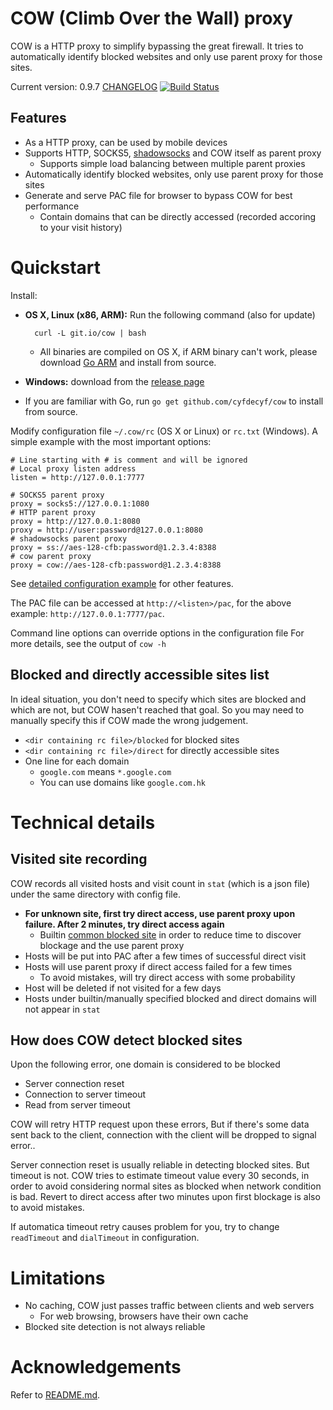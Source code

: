 # COW (Climb Over the Wall) proxy

COW is a HTTP proxy to simplify bypassing the great firewall. It tries to automatically identify blocked websites and only use parent proxy for those sites.

Current version: 0.9.7 [CHANGELOG](CHANGELOG)
[![Build Status](https://travis-ci.org/cyfdecyf/cow.png?branch=develop)](https://travis-ci.org/cyfdecyf/cow)

## Features

- As a HTTP proxy, can be used by mobile devices
- Supports HTTP, SOCKS5, [shadowsocks](https://github.com/clowwindy/shadowsocks/wiki/Shadowsocks-%E4%BD%BF%E7%94%A8%E8%AF%B4%E6%98%8E) and COW itself as parent proxy
  - Supports simple load balancing between multiple parent proxies
- Automatically identify blocked websites, only use parent proxy for those sites
- Generate and serve PAC file for browser to bypass COW for best performance
  - Contain domains that can be directly accessed (recorded accoring to your visit history)

# Quickstart

Install:

- **OS X, Linux (x86, ARM):** Run the following command (also for update)

        curl -L git.io/cow | bash

  - All binaries are compiled on OS X, if ARM binary can't work, please download [Go ARM](https://storage.googleapis.com/golang/go1.6.2.linux-amd64.tar.gz) and install from source.
- **Windows:** download from the [release page](https://github.com/cyfdecyf/cow/releases)
- If you are familiar with Go, run `go get github.com/cyfdecyf/cow` to install from source.

Modify configuration file `~/.cow/rc` (OS X or Linux) or `rc.txt` (Windows). A simple example with the most important options:

    # Line starting with # is comment and will be ignored
    # Local proxy listen address
    listen = http://127.0.0.1:7777

    # SOCKS5 parent proxy
    proxy = socks5://127.0.0.1:1080
    # HTTP parent proxy
    proxy = http://127.0.0.1:8080
    proxy = http://user:password@127.0.0.1:8080
    # shadowsocks parent proxy
    proxy = ss://aes-128-cfb:password@1.2.3.4:8388
    # cow parent proxy
    proxy = cow://aes-128-cfb:password@1.2.3.4:8388

See [detailed configuration example](doc/sample-config/rc-en) for other features.

The PAC file can be accessed at `http://<listen>/pac`, for the above example: `http://127.0.0.1:7777/pac`.

Command line options can override options in the configuration file For more details, see the output of `cow -h`

## Blocked and directly accessible sites list

In ideal situation, you don't need to specify which sites are blocked and which are not, but COW hasen't reached that goal. So you may need to manually specify this if COW made the wrong judgement.

- `<dir containing rc file>/blocked` for blocked sites
- `<dir containing rc file>/direct` for directly accessible sites
- One line for each domain
  - `google.com` means `*.google.com`
  - You can use domains like `google.com.hk`

# Technical details

## Visited site recording

COW records all visited hosts and visit count in `stat` (which is a json file) under the same directory with config file.

- **For unknown site, first try direct access, use parent proxy upon failure. After 2 minutes, try direct access again**
  - Builtin [common blocked site](site_blocked.go) in order to reduce time to discover blockage and the use parent proxy
- Hosts will be put into PAC after a few times of successful direct visit
- Hosts will use parent proxy if direct access failed for a few times
  - To avoid mistakes, will try direct access with some probability
- Host will be deleted if not visited for a few days
- Hosts under builtin/manually specified blocked and direct domains will not appear in `stat`

## How does COW detect blocked sites

Upon the following error, one domain is considered to be blocked

  - Server connection reset
  - Connection to server timeout
  - Read from server timeout

COW will retry HTTP request upon these errors, But if there's some data sent back to the client, connection with the client will be dropped to signal error..

Server connection reset is usually reliable in detecting blocked sites. But timeout is not. COW tries to estimate timeout value every 30 seconds, in order to avoid considering normal sites as blocked when network condition is bad. Revert to direct access after two minutes upon first blockage is also to avoid mistakes.

If automatica timeout retry causes problem for you, try to change `readTimeout` and `dialTimeout` in configuration.

# Limitations

- No caching, COW just passes traffic between clients and web servers
  - For web browsing, browsers have their own cache
- Blocked site detection is not always reliable

# Acknowledgements

Refer to [README.md](README.md).
